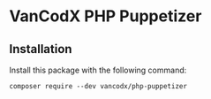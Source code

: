 VanCodX PHP Puppetizer
======================

Installation
------------

Install this package with the following command:

```
composer require --dev vancodx/php-puppetizer
```
